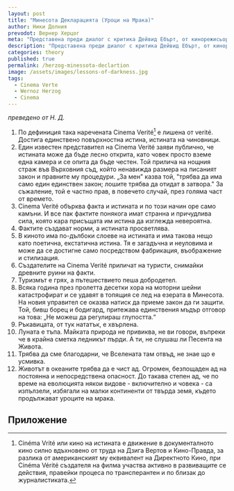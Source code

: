 ```yaml
---
layout: post
title: "Минесота Декларацията (Уроци на Mрака)"
author: Ники Долния
prevodot: Вернер Херцог
meta: "Представена преди диалог с критика Дейвид Ебърт, от кинорежисьора Вернер Херцог, текста представлява кратка и силна критика на документалното кино."
description: "Представена преди диалог с критика Дейвид Ебърт, от кинорежисьора Вернер Херцог, текста представлява кратка и силна критика на документалното кино."
categories: theory
published: true
permalink: /herzog-minessota-declartion
image: /assets/images/lessons-of-darkness.jpg
tags:
  - Cinema Verte
  - Wernoz Herzog
  - Cinema
---
```

*преведено от Н. Д.*

1. По дефиниция така наречената Cinema Verité[^1] е лишена от verité. Достига единствено повърхностна истина, истината на чиновници.
2. Един известен представител на Cinema Verité заяви публично, че истината може да бъде лесно открита, като човек просто вземе една камера и се опита да бъде честен. Той прилича на нощния страж във Върховния съд, който ненавижда размера на писаният закон и правните му процедури. „За мен" казва той, "трябва да има само един единствен закон; лошите трябва да отидат в затвора."  За съжаление, той е частно прав, в повечето случай, през голяма част от времето.
3. Cinema Verité обърква факта и истината и по този начин оре само камъни. И все пак фактите понякога имат странна и причудлива сила, която кара присъщата им истина да изглежда невероятна.
4. Фактите създават норми, а истината просветлява.
5. В киното има по-дълбоки слоеве на истината и има такова нещо като поетична, екстатична истина. Тя е загадъчна и неуловима и може да се достигне само посредством фабрикация, въображение и стилизация.
6. Създателите на Cinema Verité приличат на туристи, снимайки древните руини на факти.
7. Туризмът е грях, а пътешествието пеша добродетел.
8. Всяка година през пролетта десетки хора на моторни шейни катастрофират и се удавят в топящия се лед на езерата в Минесота. На новия управител се оказва натиск да приеме закон да ги защити. Той, бивш борец и бодигард, притежава единствения мъдър отговор на това: „Не можеш да регулираш глупостта.“
9. Ръкавицата, от тук нататък, е хвърлена.
10. Луната е тъпа. Майката природа не привиква, не ви говори, въпреки че в крайна сметка ледникът пърди. А ти, не слушаш ли Песента на Живота.
11. Трябва да сме благодарни, че Вселената там отвъд, не знае що е усмивка.
12. Животът в океаните трябва да е чист ад. Огромен, безпощаден ад на постоянна и непосредствена опасност. До такава степен ад, че по време на еволюцията някои видове - включително и човека - са изпълзели, избягали на малки континенти от твърда земя, където продължават уроците на мрака.


## Приложение
[^1]: Cinéma Vrité или кино на истината е движение в документалното кино силно вдъхновено от труда на Дзига Вертов и Кино-Правда, за разлика от американският му еквивалент на Директното Кино, при Cinéma Vérité създателя на филма участва активно в развиващите се действия, правейки процеса по трансперантен и по близак до журналистиката.

